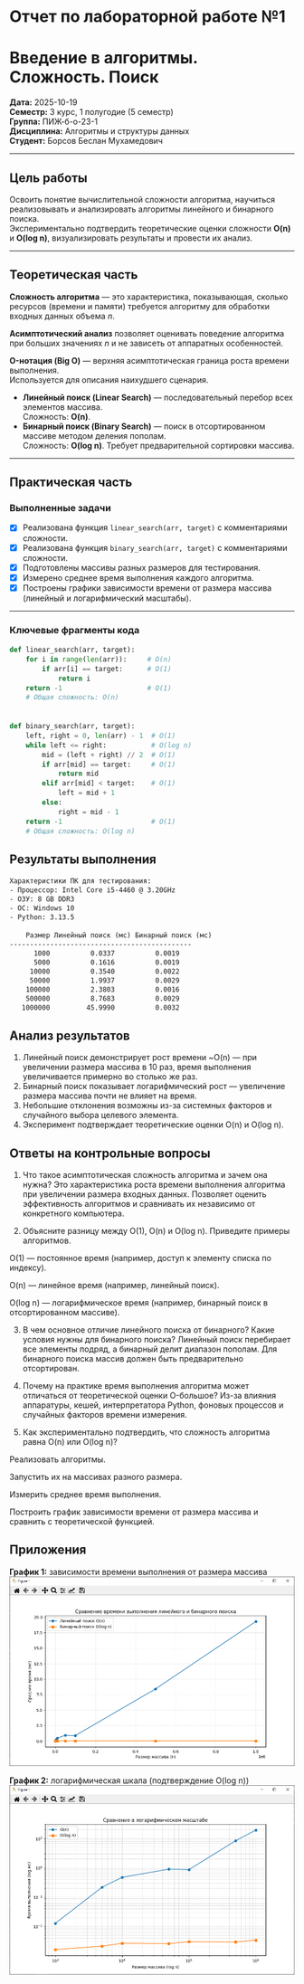 # Отчет по лабораторной работе №1
# Введение в алгоритмы. Сложность. Поиск

**Дата:** 2025-10-19  
**Семестр:** 3 курс, 1 полугодие (5 семестр)  
**Группа:** ПИЖ-б-о-23-1  
**Дисциплина:** Алгоритмы и структуры данных  
**Студент:** Борсов Беслан Мухамедович  

---

## Цель работы
Освоить понятие вычислительной сложности алгоритма, научиться реализовывать и анализировать алгоритмы линейного и бинарного поиска.  
Экспериментально подтвердить теоретические оценки сложности **O(n)** и **O(log n)**, визуализировать результаты и провести их анализ.

---

## Теоретическая часть

**Сложность алгоритма** — это характеристика, показывающая, сколько ресурсов (времени и памяти) требуется алгоритму для обработки входных данных объема *n*.

**Асимптотический анализ** позволяет оценивать поведение алгоритма при больших значениях *n* и не зависеть от аппаратных особенностей.

**O-нотация (Big O)** — верхняя асимптотическая граница роста времени выполнения.  
Используется для описания наихудшего сценария.

- **Линейный поиск (Linear Search)** — последовательный перебор всех элементов массива.  
  Сложность: **O(n)**.
- **Бинарный поиск (Binary Search)** — поиск в отсортированном массиве методом деления пополам.  
  Сложность: **O(log n)**. Требует предварительной сортировки массива.

---

## Практическая часть

### Выполненные задачи
- [x] Реализована функция `linear_search(arr, target)` с комментариями сложности.  
- [x] Реализована функция `binary_search(arr, target)` с комментариями сложности.  
- [x] Подготовлены массивы разных размеров для тестирования.  
- [x] Измерено среднее время выполнения каждого алгоритма.  
- [x] Построены графики зависимости времени от размера массива (линейный и логарифмический масштабы).  

---

### Ключевые фрагменты кода
```python
def linear_search(arr, target):
    for i in range(len(arr)):     # O(n)
        if arr[i] == target:      # O(1)
            return i
    return -1                     # O(1)
    # Общая сложность: O(n)


def binary_search(arr, target):
    left, right = 0, len(arr) - 1  # O(1)
    while left <= right:           # O(log n)
        mid = (left + right) // 2  # O(1)
        if arr[mid] == target:     # O(1)
            return mid
        elif arr[mid] < target:    # O(1)
            left = mid + 1
        else:
            right = mid - 1
    return -1                      # O(1)
    # Общая сложность: O(log n)
```

## Результаты выполнения
```
Характеристики ПК для тестирования:
- Процессор: Intel Core i5-4460 @ 3.20GHz
- ОЗУ: 8 GB DDR3
- ОС: Windows 10
- Python: 3.13.5

    Размер Линейный поиск (мс) Бинарный поиск (мс)
---------------------------------------------
      1000          0.0337          0.0019
      5000          0.1616          0.0019
     10000          0.3540          0.0022
     50000          1.9937          0.0029
    100000          2.3803          0.0016
    500000          8.7683          0.0029
   1000000         45.9990          0.0032

```

## Анализ результатов
   
1. Линейный поиск демонстрирует рост времени ~O(n) — при увеличении размера массива в 10 раз, время выполнения увеличивается примерно во столько же раз.
2. Бинарный поиск показывает логарифмический рост — увеличение размера массива почти не влияет на время.
3. Небольшие отклонения возможны из-за системных факторов и случайного выбора целевого элемента.
4. Эксперимент подтверждает теоретические оценки O(n) и O(log n).


## Ответы на контрольные вопросы
1. Что такое асимптотическая сложность алгоритма и зачем она нужна?
Это характеристика роста времени выполнения алгоритма при увеличении размера входных данных.
Позволяет оценить эффективность алгоритмов и сравнивать их независимо от конкретного компьютера.

2. Объясните разницу между O(1), O(n) и O(log n). Приведите примеры алгоритмов.

O(1) — постоянное время (например, доступ к элементу списка по индексу).

O(n) — линейное время (например, линейный поиск).

O(log n) — логарифмическое время (например, бинарный поиск в отсортированном массиве).

3. В чем основное отличие линейного поиска от бинарного? Какие условия нужны для бинарного поиска?
Линейный поиск перебирает все элементы подряд, а бинарный делит диапазон пополам.
Для бинарного поиска массив должен быть предварительно отсортирован.

4. Почему на практике время выполнения алгоритма может отличаться от теоретической оценки O-большое?
Из-за влияния аппаратуры, кешей, интерпретатора Python, фоновых процессов и случайных факторов времени измерения.

5. Как экспериментально подтвердить, что сложность алгоритма равна O(n) или O(log n)?

Реализовать алгоритмы.

Запустить их на массивах разного размера.

Измерить среднее время выполнения.

Построить график зависимости времени от размера массива и сравнить с теоретической функцией.

## Приложения

**График 1:** зависимости времени выполнения от размера массива  
![График 1 — линейный масштаб](report/search_time_linear_scale.png)

**График 2:** логарифмическая шкала (подтверждение O(log n))  
![График 2 — логарифмический масштаб](report/search_time_log_scale.png)